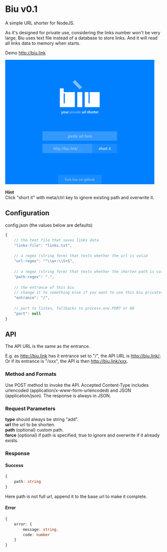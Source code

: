 ﻿# Biu v0.1

A simple URL shorter for NodeJS.

As it's designed for private use, considering the links number won't be very large, Biu uses text file instead of a database to store links. And it will read all links data to memory when starts.

Demo http://biu.link

![biu screenshot](/images/screenshot.png?raw=true)

**Hint**  
Click "short it" with meta/ctrl key to ignore existing path and overwrite it.

## Configuration

config.json (the values below are defaults)

```javascript
{
	// the text file that saves links data
	"links-file": "links.txt",

	// a regex (string form) that tests whether the url is valid
	"url-regex": "^\\w+:\\S+$",
	
	// a regex (string form) that tests whether the shorten path is valid
	"path-regex": ".",
	
	// the entrance of this biu
	// change it to something else if you want to use this biu privately
	"entrance": "/",
	
	// port to listen, fallbacks to process.env.PORT or 80
	"port": null
}
```

## API

The API URL is the same as the entrance.

E.g. as http://biu.link has it entrance set to "/", the API URL is http://biu.link/; Or if its entrance is "/xxx", the API is then http://biu.link/xxx.

### Method and Formats

Use POST method to invoke the API. Accepted Content-Type includes urlencoded (application/x-www-form-urlencoded) and JSON (application/json). The response is always in JSON.

### Request Parameters

**type** should always be string "add".  
**url** the url to be shorten.  
**path** (optional) custom path.  
**force** (optional) if path is specified, true to ignore and overwrite if it already exists.  

### Response

#### Success

```typescript
{
	path: string
}
```

Here path is not full url, append it to the base url to make it complete.

#### Error

```typescript
{
	error: {
		message: string,
		code: number
	}
}
```